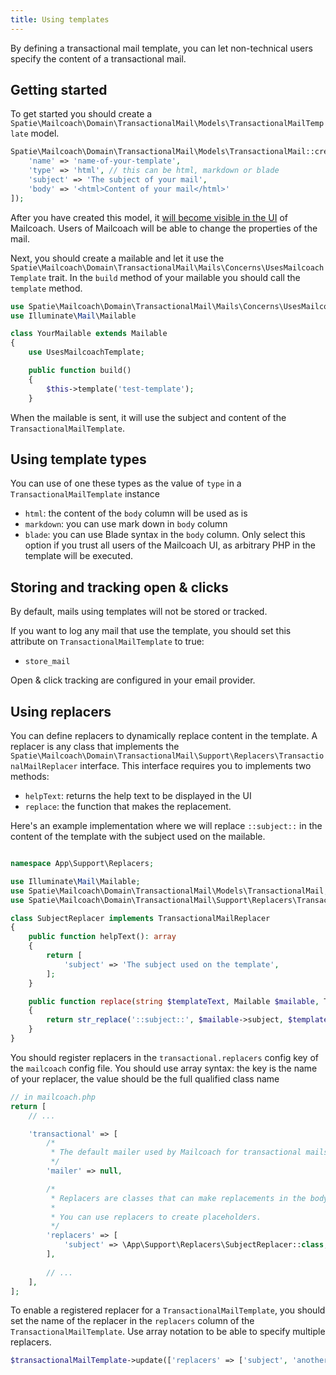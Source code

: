 ```yaml
---
title: Using templates
---
```


By defining a transactional mail template, you can let non-technical users specify the content of a transactional mail.

## Getting started

To get started you should create a `Spatie\Mailcoach\Domain\TransactionalMail\Models\TransactionalMailTemplate` model.

```php
Spatie\Mailcoach\Domain\TransactionalMail\Models\TransactionalMail::create([
    'name' => 'name-of-your-template',
    'type' => 'html', // this can be html, markdown or blade
    'subject' => 'The subject of your mail',
    'body' => '<html>Content of your mail</html>'
]);
```

After you have created this model, it [will become visible in the UI](/docs/self-hosted/v6/using-mailcoach/transactional#defining-transactional-mail-templates) of Mailcoach. Users of Mailcoach will be able to change the properties of the mail.

Next, you should create a mailable and let it use the `Spatie\Mailcoach\Domain\TransactionalMail\Mails\Concerns\UsesMailcoachTemplate` trait. In the `build` method of your mailable you should call the `template` method.

```php
use Spatie\Mailcoach\Domain\TransactionalMail\Mails\Concerns\UsesMailcoachTemplate
use Illuminate\Mail\Mailable

class YourMailable extends Mailable
{
    use UsesMailcoachTemplate;

    public function build()
    {
        $this->template('test-template');
    }
```

When the mailable is sent, it will use the subject and content of the `TransactionalMailTemplate`.

## Using template types

You can use of one these types as the value of `type` in a `TransactionalMailTemplate` instance

- `html`: the content of the `body` column will be used as is
- `markdown`: you can use mark down in  `body` column
- `blade`: you can use Blade syntax in the `body` column. Only select this option if you trust all users of the Mailcoach UI, as arbitrary PHP in the template will be executed.

## Storing and tracking open & clicks

By default, mails using templates will not be stored or tracked.

If you want to log any mail that use the template, you should set this attribute on `TransactionalMailTemplate` to true:

- `store_mail`

Open & click tracking are configured in your email provider.

## Using replacers

You can define replacers to dynamically replace content in the template. A replacer is any class that implements the `Spatie\Mailcoach\Domain\TransactionalMail\Support\Replacers\TransactionalMailReplacer` interface. This interface requires you to implements two methods:

- `helpText`: returns the help text to be displayed in the UI
- `replace`: the function that makes the replacement.

Here's an example implementation where we will replace `::subject::` in the content of the template with the subject used on the mailable.

```php

namespace App\Support\Replacers;

use Illuminate\Mail\Mailable;
use Spatie\Mailcoach\Domain\TransactionalMail\Models\TransactionalMail;
use Spatie\Mailcoach\Domain\TransactionalMail\Support\Replacers\TransactionalMailReplacer;

class SubjectReplacer implements TransactionalMailReplacer
{
    public function helpText(): array
    {
        return [
            'subject' => 'The subject used on the template',
        ];
    }

    public function replace(string $templateText, Mailable $mailable, TransactionalMail $template): string
    {
        return str_replace('::subject::', $mailable->subject, $templateText);
    }
}
```

You should register replacers in the `transactional.replacers` config key of the `mailcoach` config file. You should use array syntax: the key is the name of your replacer, the value should be the full qualified class name

```php
// in mailcoach.php
return [
    // ...

    'transactional' => [
        /*
         * The default mailer used by Mailcoach for transactional mails.
         */
        'mailer' => null,

        /*
         * Replacers are classes that can make replacements in the body of transactional mails.
         *
         * You can use replacers to create placeholders.
         */
        'replacers' => [
            'subject' => \App\Support\Replacers\SubjectReplacer::class,
        ],
        
        // ...
    ],
];
```

To enable a registered replacer for a `TransactionalMailTemplate`, you should set the name of the replacer in the `replacers` column of the `TransactionalMailTemplate`. Use array notation to be able to specify multiple replacers.

```php
$transactionalMailTemplate->update(['replacers' => ['subject', 'another_replacer']])
```
